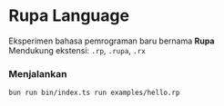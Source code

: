 # Rupa Language

Eksperimen bahasa pemrograman baru bernama **Rupa**  
Mendukung ekstensi: `.rp`, `.rupa`, `.rx`

### Menjalankan

```bash
bun run bin/index.ts run examples/hello.rp
```
